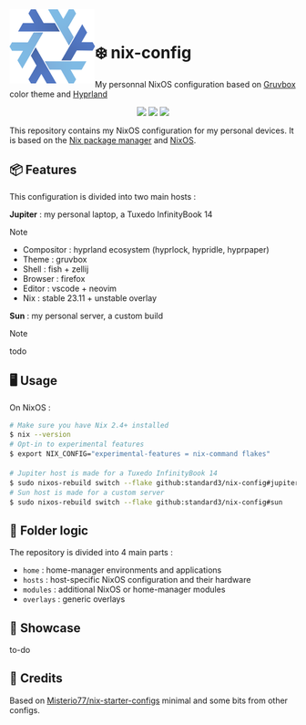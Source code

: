 <div align="left">
    <img align="left" src="/assets/github/nixos-logo.png" width="150">
    &nbsp;
    <h1>❄️ nix-config</h1>
    <p>
        My personnal NixOS configuration based on <a href="https://github.com/morhetz/gruvbox" target="_blank">Gruvbox</a> color theme and <a href="https://github.com/morhetz/gruvbox" target="_blank">Hyprland</a>
    </p>
    <div align="center">
        <img src="https://img.shields.io/badge/Built with Nix-grey?style=for-the-badge&logo=nixos&color=%23282828">
        <img src="https://img.shields.io/github/commit-activity/m/standard3/nix-config?style=for-the-badge&color=%23282828&labelColor=%23b8bb26">
        <img src="https://img.shields.io/github/stars/standard3/nix-config?style=for-the-badge&color=%23282828&labelColor=%23fabd2f">
    </div>
</div>

This repository contains my NixOS configuration for my personal devices. It is based on the [Nix package manager](https://nixos.org/) and [NixOS](https://nixos.org/).

## 📦 Features

This configuration is divided into two main hosts :

**Jupiter** : my personal laptop, a Tuxedo InfinityBook 14

> [!Note]
> - Compositor : hyprland ecosystem (hyprlock, hypridle, hyprpaper)
> - Theme : gruvbox
> - Shell : fish + zellij
> - Browser : firefox
> - Editor : vscode + neovim
> - Nix : stable 23.11 + unstable overlay

**Sun** : my personal server, a custom build

> [!Note]
> todo

## 🖥️ Usage

On NixOS :
```bash
# Make sure you have Nix 2.4+ installed
$ nix --version
# Opt-in to experimental features
$ export NIX_CONFIG="experimental-features = nix-command flakes"

# Jupiter host is made for a Tuxedo InfinityBook 14
$ sudo nixos-rebuild switch --flake github:standard3/nix-config#jupiter
# Sun host is made for a custom server
$ sudo nixos-rebuild switch --flake github:standard3/nix-config#sun
```

## 📂 Folder logic

The repository is divided into 4 main parts :
- `home` : home-manager environments and applications
- `hosts` : host-specific NixOS configuration and their hardware
- `modules` : additional NixOS or home-manager modules
- `overlays` : generic overlays

## 🧩 Showcase

to-do

## 📌 Credits

Based on [Misterio77/nix-starter-configs](https://github.com/Misterio77/nix-starter-configs) minimal and some bits from other configs.
